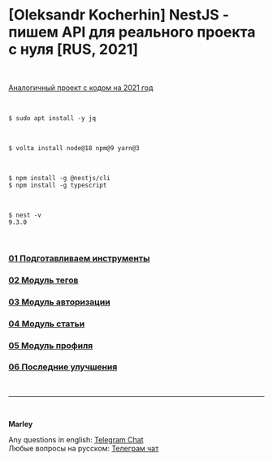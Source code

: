 # [Oleksandr Kocherhin] NestJS - пишем API для реального проекта с нуля [RUS, 2021]

<br/>

[Аналогичный проект с кодом на 2021 год](https://github.com/webmakaka/NestJS-Building-Real-Project-API-From-Scratch-v1.1)

<br/>

```
$ sudo apt install -y jq
```

<br/>

```
$ volta install node@18 npm@9 yarn@3
```

<br/>

```
$ npm install -g @nestjs/cli
$ npm install -g typescript
```

<br/>

```
$ nest -v
9.3.0
```

<br/>

### [01 Подготавливаем инструменты](./docs/Chapter01.md)

### [02 Модуль тегов](./docs/Chapter02.md)

### [03 Модуль авторизации](./docs/Chapter03.md)

### [04 Модуль статьи](./docs/Chapter04.md)

### [05 Модуль профиля](./docs/Chapter05.md)

### [06 Последние улучшения](./docs/Chapter06.md)

<br/>

---

<br/>

**Marley**

Any questions in english: <a href="https://jsdev.org/chat/">Telegram Chat</a>  
Любые вопросы на русском: <a href="https://jsdev.ru/chat/">Телеграм чат</a>
